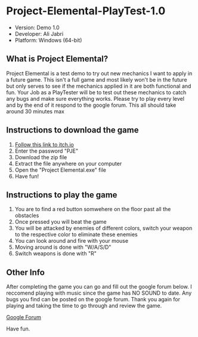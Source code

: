 # Project-Elemental-PlayTest-1.0
* Version: Demo 1.0
* Developer: Ali Jabri
* Platform: Windows (64-bit)

## What is Project Elemental?
Project Elemental is a test demo to try out new mechanics I want to apply in a future game.
This isn't a full game and most likely won't be in the future but only serves to see if the mechanics applied in it are both functional and fun.
Your Job as a PlayTester will be to test out these mechanics to catch any bugs and make sure everything works.
Please try to play every level and by the end of it respond to the google forum.
This all should take around 30 minutes max

## Instructions to download the game
1. [Follow this link to itch.io](https://sloopsyqc.itch.io/project-elemental-demo-10)
2. Enter the password "PJE"
3. Download the zip file
4. Extract the file anywhere on your computer
5. Open the "Project Elemental.exe" file
6. Have fun!

## Instructions to play the game
1. You are to find a red button somwehere on the floor past all the obstacles
2. Once pressed you will beat the game
3. You will be attacked by enemies of different colors, switch your weapon to the respective color to eliminate these enemies
4. You can look around and fire with your mouse
5. Moving around is done with "W/A/S/D"
6. Switch weapons is done with "R"

## Other Info
After completing the game you can go and fill out the google forum below.
I reccomend playing with music since the game has NO SOUND to date. 
Any bugs you find can be posted on the google forum.
Thank you again for playing and taking the time to go through and review the game.

[Google Forum](https://sloopsyqc.itch.io/project-elemental-demo-10)

Have fun.
